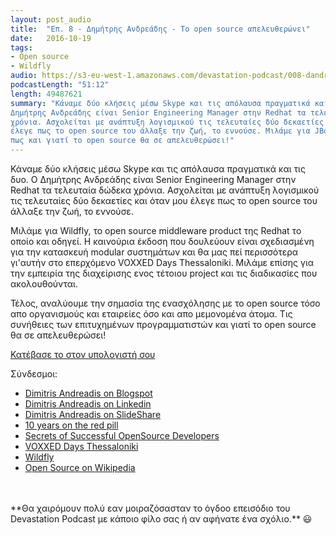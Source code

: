 ```yaml
---
layout: post_audio
title:  "Επ. 8 - Δημήτρης Ανδρεάδης - Το open source απελευθερώνει"
date:   2016-10-19
tags:
- Open source
- Wildfly
audio: https://s3-eu-west-1.amazonaws.com/devastation-podcast/008-dandreadis-open-source-will-set-you-free.mp3
podcastLength: "51:12"
length: 49487621
summary: "Κάναμε δύο κλήσεις μέσω Skype και τις απόλαυσα πραγματικά και τις δυο. Ο 
Δημήτρης Ανδρεάδης είναι Senior Engineering Manager στην Redhat τα τελευταία δώδεκα 
χρόνια. Ασχολείται με ανάπτυξη λογισμικού τις τελευταίες δύο δεκαετίες και όταν μου 
έλεγε πως το open source του άλλαξε την ζωή, το εννούσε. Μιλάμε για JBoss/Wildfly και το 
πως και γιατί το open source θα σε απελευθερώσει!"
---
```

Κάναμε δύο κλήσεις μέσω Skype και τις απόλαυσα πραγματικά και τις δυο. Ο Δημήτρης 
Ανδρεάδης είναι Senior Engineering Manager στην Redhat τα τελευταία δώδεκα χρόνια.
Ασχολείται με ανάπτυξη λογισμικού τις τελευταίες δύο δεκαετίες και όταν μου έλεγε 
πως το open source του άλλαξε την ζωή, το εννούσε.

Μιλάμε για Wildfly, το open source middleware product της Redhat το οποίο και οδηγεί. Η 
καινούρια έκδοση που δουλεύουν είναι σχεδιασμένη για την κατασκευή modular 
συστημάτων και θα μας πεί περισσότερα γι'αυτήν στο επερχόμενο VOXXED Days Thessaloniki. 
Μιλάμε επίσης για την εμπειρία της διαχείρισης ενος τέτοιου project και τις διαδικασίες 
που ακολουθούνται. 

Τέλος, αναλύουμε την σημασία της ενασχόλησης με το open source τόσο απο οργανισμούς 
και εταιρείες όσο και απο μεμονομένα άτομα. Τις συνήθειες των επιτυχημένων προγραμματιστών 
και γιατί το open source θα σε απελευθερώσει!

<a href="https://s3-eu-west-1.amazonaws.com/devastation-podcast/008-dandreadis-open-source-will-set-you-free.mp3" target="_blank"><i class="fa fa-cloud-download"></i> Κατέβασε το στον υπολογιστή σου</a>

Σύνδεσμοι:

* <a href="http://dandreadis.blogspot.gr" target="_blank">Dimitris Andreadis on Blogspot</a>
* <a href="https://www.linkedin.com/in/dandreadis" target="_blank">Dimitris Andreadis on Linkedin</a>
* <a href="http://www.slideshare.net/dandreadis" target="_blank">Dimitris Andreadis on SlideShare</a>
* <a href="http://dandreadis.blogspot.cz/2014/10/10-years-on-red-pill.html" target="_blank">10 years on the red pill</a>
* <a href="http://www.slideshare.net/dandreadis/devoxx-ignite-dimitrisandreadis7secretsofsuccessfulopensourcedevelopers" target="_blank">Secrets of Successful OpenSource Developers</a>
* <a href="http://voxxeddays.com/thessaloniki/" target="_blank">VOXXED Days Thessaloniki</a>
* <a href="http://wildfly.org" target="_blank">Wildfly</a>
* <a href="https://en.wikipedia.org/wiki/Open_Source" target="_blank">Open Source on Wikipedia</a>

<br/>
<br/>
**Θα χαιρόμουν πολύ εαν μοιραζόσασταν το όγδοο επεισόδιο του Devastation
Podcast με κάποιο φίλο σας ή αν αφήνατε ένα σχόλιο.** 😃
